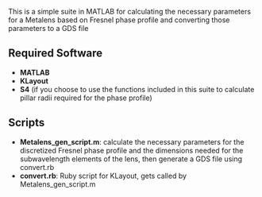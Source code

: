 This is a simple suite in MATLAB for calculating the necessary parameters for a Metalens based on Fresnel phase profile and converting those parameters to a GDS file

## Required Software

-	**MATLAB**
-	**KLayout**
-	**S4** (if you choose to use the functions included in this suite to calculate pillar radii required for the phase profile)

## Scripts

-	**Metalens\_gen\_script.m**: calculate the necessary parameters for the discretized Fresnel phase profile and the dimensions needed for the subwavelength elements of the lens, then generate a GDS file using convert.rb
-	**convert.rb**: Ruby script for KLayout, gets called by Metalens\_gen\_script.m

